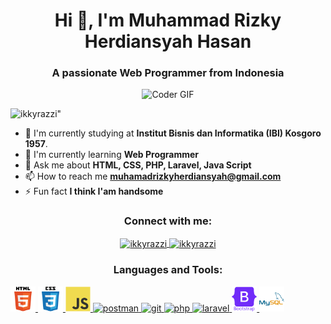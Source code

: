 <h1 align="center">Hi 👋, I'm Muhammad Rizky Herdiansyah Hasan</h1>
<h3 align="center">A passionate Web Programmer from Indonesia</h3>
<div align="center">
            <img src="https://media.giphy.com/media/SWoSkN6DxTszqIKEqv/giphy.gif" alt="Coder GIF" width="500" />
        </div>
<p align="left"><img src="https://komarev.com/ghpvc/?username=ikkyrazzi&label=Profile%20views&color=0e75b6&style=flat" alt=ikkyrazzi" /></p>

- 🔭 I'm currently studying at **Institut Bisnis dan Informatika (IBI) Kosgoro 1957**.
- 🌱 I'm currently learning **Web Programmer**
- 💬 Ask me about **HTML, CSS, PHP, Laravel, Java Script**
- 📫 How to reach me **muhamadrizkyherdiansyah@gmail.com**
- ⚡ Fun fact **I think I'am handsome**

<h3 align="center">Connect with me:</h3>
<p align="center">
    <a href="linkedin.com/in/muhamad-rizky-herdiansyah-7b602827a/" target="blank">
        <img align="center" src="https://raw.githubusercontent.com/rahuldkjain/github-profile-readme-generator/master/src/images/icons/Social/linked-in-alt.svg" alt="ikkyrazzi" height="30" width="40" />
    </a>
    <a href="https://instagram.com/ikky_pe/" target="blank">
        <img align="center" src="https://raw.githubusercontent.com/rahuldkjain/github-profile-readme-generator/master/src/images/icons/Social/instagram.svg" alt="ikkyrazzi" height="30" width="40" />
    </a>
</p>

<h3 align="center">Languages and Tools:</h3>
<a href="https://www.w3.org/html/" target="_blank"> <img src="https://raw.githubusercontent.com/devicons/devicon/master/icons/html5/html5-original-wordmark.svg" alt="html5" width="40" height="40" /> </a>
<a href="https://www.w3schools.com/css/" target="_blank"> <img src="https://raw.githubusercontent.com/devicons/devicon/master/icons/css3/css3-original-wordmark.svg" alt="css3" width="40" height="40" /> </a>
<a href="https://developer.mozilla.org/en-US/docs/Web/JavaScript" target="_blank">
    <img src="https://raw.githubusercontent.com/devicons/devicon/master/icons/javascript/javascript-original.svg" alt="javascript" width="40" height="40" />
</a>
<a href="https://www.postman.com/" target="_blank"> <img src="https://www.vectorlogo.zone/logos/getpostman/getpostman-icon.svg" alt="postman" width="40" height="40" /> </a>
<a href="https://git-scm.com/" target="_blank"> <img src="https://www.vectorlogo.zone/logos/git-scm/git-scm-icon.svg" alt="git" width="40" height="40" /> </a>
<a href="https://www.php.net/" target="_blank"> <img src="https://www.vectorlogo.zone/logos/php/php-icon.svg" alt="php" width="40" height="40" /> </a>
<a href="https://laravel.com/" target="_blank"> <img src="https://www.vectorlogo.zone/logos/laravel/laravel-icon.svg" alt="laravel" width="40" height="40" /> </a>
<a href="https://getbootstrap.com" target="_blank" rel="noreferrer"> <img src="https://raw.githubusercontent.com/devicons/devicon/master/icons/bootstrap/bootstrap-plain-wordmark.svg" alt="bootstrap" width="40" height="40" /> </a>
<a href="https://www.mysql.com/" target="_blank" rel="noreferrer"> <img src="https://raw.githubusercontent.com/devicons/devicon/master/icons/mysql/mysql-original-wordmark.svg" alt="mysql" width="40" height="40" /> </a>
